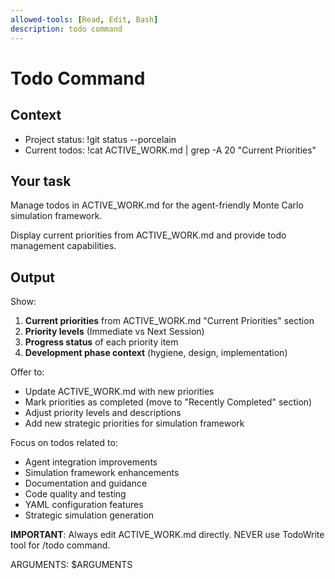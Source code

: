 ```yaml
---
allowed-tools: [Read, Edit, Bash]
description: todo command
---
```


# Todo Command

## Context
- Project status: !git status --porcelain
- Current todos: !cat ACTIVE_WORK.md | grep -A 20 "Current Priorities"

## Your task
Manage todos in ACTIVE_WORK.md for the agent-friendly Monte Carlo simulation framework.

Display current priorities from ACTIVE_WORK.md and provide todo management capabilities.

## Output
Show:
1. **Current priorities** from ACTIVE_WORK.md "Current Priorities" section
2. **Priority levels** (Immediate vs Next Session)
3. **Progress status** of each priority item
4. **Development phase context** (hygiene, design, implementation)

Offer to:
- Update ACTIVE_WORK.md with new priorities
- Mark priorities as completed (move to "Recently Completed" section)
- Adjust priority levels and descriptions
- Add new strategic priorities for simulation framework

Focus on todos related to:
- Agent integration improvements
- Simulation framework enhancements  
- Documentation and guidance
- Code quality and testing
- YAML configuration features
- Strategic simulation generation

**IMPORTANT**: Always edit ACTIVE_WORK.md directly. NEVER use TodoWrite tool for /todo command.

ARGUMENTS: $ARGUMENTS